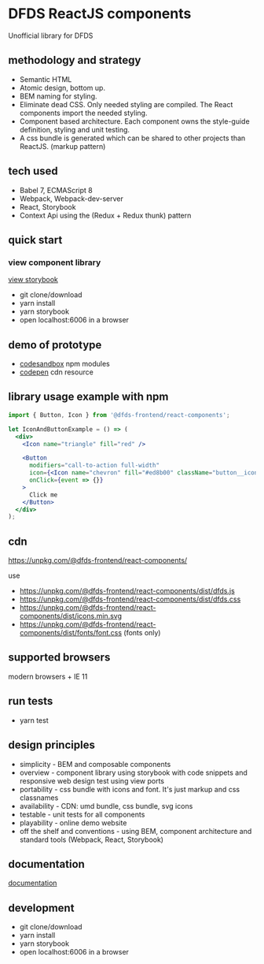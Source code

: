 # DFDS ReactJS components

Unofficial library for DFDS

## methodology and strategy

- Semantic HTML
- Atomic design, bottom up.
- BEM naming for styling.
- Eliminate dead CSS. Only needed styling are compiled. The React components import the needed styling.
- Component based architecture. Each component owns the style-guide definition, styling and unit testing.
- A css bundle is generated which can be shared to other projects than ReactJS. (markup pattern)

## tech used

- Babel 7, ECMAScript 8
- Webpack, Webpack-dev-server
- React, Storybook
- Context Api using the (Redux + Redux thunk) pattern

## quick start

### view component library

[view storybook](https://dfds-frontend.github.io/react-components)

- git clone/download
- yarn install
- yarn storybook
- open localhost:6006 in a browser

## demo of prototype

- [codesandbox](https://codesandbox.io/s/405yrp7k0) npm modules
- [codepen](https://codepen.io/kunukn/pen/414587619833622115ad229241a63b1a?editors=0010) cdn resource

## library usage example with npm

```jsx
import { Button, Icon } from '@dfds-frontend/react-components';

let IconAndButtonExample = () => (
  <div>
    <Icon name="triangle" fill="red" />

    <Button
      modifiers="call-to-action full-width"
      icon={<Icon name="chevron" fill="#ed8b00" className="button__icon" />}
      onClick={event => {}}
    >
      Click me
    </Button>
  </div>
);
```

## cdn

https://unpkg.com/@dfds-frontend/react-components/

use

- https://unpkg.com/@dfds-frontend/react-components/dist/dfds.js
- https://unpkg.com/@dfds-frontend/react-components/dist/dfds.css
- https://unpkg.com/@dfds-frontend/react-components/dist/icons.min.svg
- https://unpkg.com/@dfds-frontend/react-components/dist/fonts/font.css (fonts only)

## supported browsers

modern browsers + IE 11

## run tests

- yarn test

## design principles

- simplicity - BEM and composable components
- overview - component library using storybook with code snippets and responsive web design test using view ports
- portability - css bundle with icons and font. It's just markup and css classnames
- availability - CDN: umd bundle, css bundle, svg icons
- testable - unit tests for all components
- playability - online demo website
- off the shelf and conventions - using BEM, component architecture and standard tools (Webpack, React, Storybook)

## documentation

[documentation](/docs/index.md)

## development

- git clone/download
- yarn install
- yarn storybook
- open localhost:6006 in a browser
